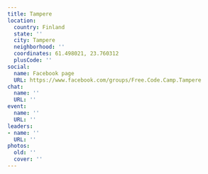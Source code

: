 ```yaml
---
title: Tampere
location:
  country: Finland
  state: ''
  city: Tampere
  neighborhood: ''
  coordinates: 61.498021, 23.760312
  plusCode: ''
social:
  name: Facebook page
  URL: https://www.facebook.com/groups/Free.Code.Camp.Tampere
chat:
  name: ''
  URL: ''
event:
  name: ''
  URL: ''
leaders:
- name: ''
  URL: ''
photos:
  old: ''
  cover: ''
---
```

